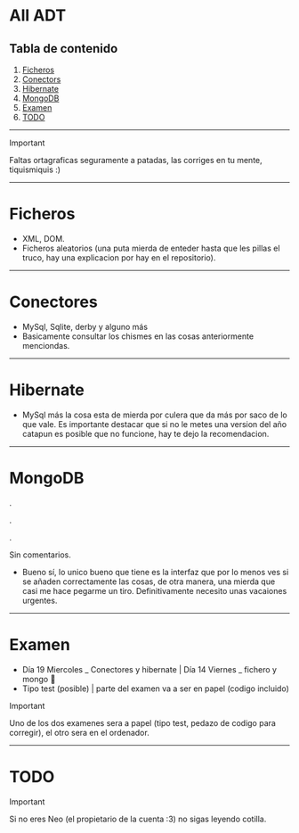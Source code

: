 # All ADT
## Tabla de contenido
1. [Ficheros](#ficheros)
2. [Conectors](#conectores)
3. [Hibernate](#hibernate)
4. [MongoDB](#mongodb)
5. [Examen](#examen)
6. [TODO](#todo)
---
> [!IMPORTANT]
> Faltas ortagraficas seguramente a patadas, las corriges en tu mente, tiquismiquis :)
---

# Ficheros
- XML, DOM.
- Ficheros aleatorios (una puta mierda de enteder hasta que les pillas el truco, hay una explicacion por hay en el repositorio).

---
# Conectores
- MySql, Sqlite, derby y alguno más
- Basicamente consultar los chismes en las cosas anteriormente menciondas.
---
# Hibernate
- MySql más la cosa esta de mierda por culera que da más por saco de lo que vale. Es importante destacar que si no le metes una version del año catapun es posible que no funcione, hay te dejo la recomendacion.
---
# MongoDB
.

.

.

Sin comentarios.

- Bueno sí, lo unico bueno que tiene es la interfaz que por lo menos ves si se añaden correctamente las cosas, de otra manera, una mierda que casi me hace pegarme un tiro. Definitivamente necesito unas vacaiones urgentes.

---
# Examen
- Día 19 Miercoles _ Conectores y hibernate | Día 14 Viernes _ fichero y mongo 🔫
- Tipo test (posible) | parte del examen va a ser en papel (codigo incluido)

> [!IMPORTANT]
> Uno de los dos examenes sera a papel (tipo test, pedazo de codigo para corregir), el otro sera en el ordenador.
---
# TODO
> [!IMPORTANT]
> Si no eres Neo (el propietario de la cuenta :3) no sigas leyendo cotilla.

